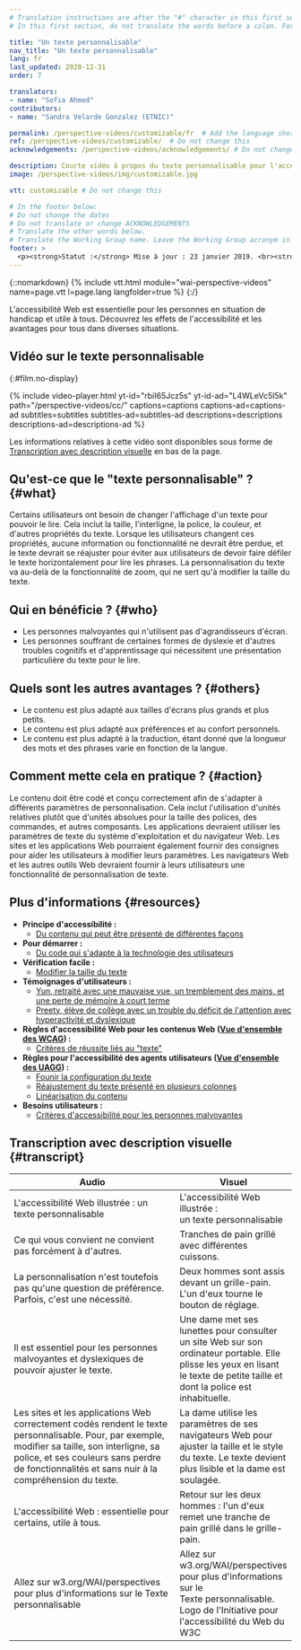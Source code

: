 ```yaml
---
# Translation instructions are after the "#" character in this first section. They are comments that do not show up in the web page. You do not need to translate the instructions after "#".
# In this first section, do not translate the words before a colon. For example, do not translate "title:". Do translate the text after "title:"

title: "Un texte personnalisable"
nav_title: "Un texte personnalisable"
lang: fr
last_updated: 2020-12-31
order: 7

translators: 
- name: "Sofia Ahmed"
contributors:
- name: "Sandra Velarde Gonzalez (ETNIC)"

permalink: /perspective-videos/customizable/fr  # Add the language shortcode to the end, with no slash at the end. For example /path/to/file/fr
ref: /perspective-videos/customizable/  # Do not change this
acknowledgements: /perspective-videos/acknowledgements/ # Do not change this

description: Courte vidéo à propos du texte personnalisable pour l'accessibilité Web - de quoi s'agit-il, qui en bénéficie, et comment mettre cela en pratique.
image: /perspective-videos/img/customizable.jpg

vtt: customizable # Do not change this

# In the footer below:
# Do not change the dates
# Do not translate or change ACKNOWLEDGEMENTS
# Translate the other words below.
# Translate the Working Group name. Leave the Working Group acronym in English.
footer: >
  <p><strong>Statut :</strong> Mise à jour : 23 janvier 2019. <br><strong>Rédacteur et chef du projet :</strong> <a href="https://www.w3.org/People/shadi">Shadi Abou-Zahra</a>. Développé par le <a href="https://www.w3.org/WAI/EO/">Groupe de travail Éducation et Promotion</a> avec le soutien du projet <a href="https://www.w3.org/WAI/DEV/">WAI-DEV</a> financé par la Commission européenne (CE) ACKNOWLEDGEMENTS.</p>
---
```


{::nomarkdown}
{% include vtt.html module="wai-perspective-videos" name=page.vtt l=page.lang langfolder=true %}
{:/}

L'accessibilité Web est essentielle pour les personnes en situation de handicap et utile à tous. Découvrez les effets de l'accessibilité et les avantages pour tous dans diverses situations.


## Vidéo sur le texte personnalisable
{:#film.no-display}

{% include video-player.html
    yt-id="rbiI65Jcz5s"
    yt-id-ad="L4WLeVc5l5k"
    path="/perspective-videos/cc/"
    captions=captions
    captions-ad=captions-ad
    subtitles=subtitles
    subtitles-ad=subtitles-ad
    descriptions=descriptions
    descriptions-ad=descriptions-ad
%}

Les informations relatives à cette vidéo sont disponibles sous forme de [Transcription avec description visuelle](#transcript) en bas de la page.

Qu'est-ce que le "texte personnalisable" ? {#what}
----------------------------

Certains utilisateurs ont besoin de changer l'affichage d'un texte pour pouvoir le lire. Cela inclut la taille, l'interligne, la police, la couleur, et d'autres propriétés du texte. Lorsque les utilisateurs changent ces propriétés, aucune information ou fonctionnalité ne devrait être perdue, et le texte devrait se réajuster pour éviter aux utilisateurs de devoir faire défiler le texte horizontalement pour lire les phrases. La personnalisation du texte va au-delà de la fonctionnalité de zoom, qui ne sert qu'à modifier la taille du texte.  

Qui en bénéficie ? {#who}
----------------------------

-   Les personnes malvoyantes qui n'utilisent pas d'agrandisseurs d'écran.
-   Les personnes souffrant de certaines formes de dyslexie et d'autres troubles cognitifs et d'apprentissage qui nécessitent une présentation particulière du texte pour le lire.

Quels sont les autres avantages ? {#others}
---------------------------------

-   Le contenu est plus adapté aux tailles d'écrans plus grands et plus petits.
-   Le contenu est plus adapté aux préférences et au confort personnels.
-   Le contenu est plus adapté à la traduction, étant donné que la longueur des mots et des phrases varie en fonction de la langue.

Comment mette cela en pratique ? {#action}
--------------------------------------

Le contenu doit être codé et conçu correctement afin de s'adapter à différents paramètres de personnalisation. Cela inclut l'utilisation d'unités relatives plutôt que d'unités absolues pour la taille des polices, des commandes, et autres composants. Les applications devraient utiliser les paramètres de texte du système d'exploitation et du navigateur Web. Les sites et les applications Web pourraient également fournir des consignes pour aider les utilisateurs à modifier leurs paramètres. Les navigateurs Web et les autres outils Web devraient fournir à leurs utilisateurs une fonctionnalité de personnalisation de texte.

Plus d'informations {#resources}
----------

-   **Principe d'accessibilité :**
    -   [Du contenu qui peut être présenté de différentes façons](/fundamentals/accessibility-principles/#adaptable)
-   **Pour démarrer :**
    -   [Du code qui s'adapte à la technologie des utilisateurs](/tips/developing/#write-code-that-adapts-to-the-users-technology) 
-   **Vérification facile :**
    -   [Modifier la taille du texte](/test-evaluate/preliminary/#resize)
-   **Témoignages d'utilisateurs :**
    -   [Yun, retraité avec une mauvaise vue, un tremblement des mains, et une perte de mémoire à court terme](/people-use-web/user-stories/#retiree)
    -   [Preety, élève de collège avec un trouble du déficit de l'attention avec hyperactivité et dyslexique](/people-use-web/user-stories/#classroomstudent)
-   **Règles d'accessibilité Web pour les contenus Web ([Vue d'ensemble des WCAG](/standards-guidelines/wcag/)) :**
    -   [Critères de réussite liés au "texte"](https://www.w3.org/WAI/WCAG21/quickref/?tags=text) 
-   **Règles pour l'accessibilité des agents utilisateurs ([Vue d'ensemble des UAGG](/standards-guidelines/uaag/)) :**
    -   [Founir la configuration du texte](https://www.w3.org/TR/2015/NOTE-UAAG20-20151215/#gl-text-config) 
    -   [Réajustement du texte présenté en plusieurs colonnes](https://www.w3.org/TR/UAAG20/#sc_1813) 
    -   [Linéarisation du contenu](https://www.w3.org/TR/UAAG20/#sc_1815)
-   **Besoins utilisateurs :**
    -   [Critères d'accessibilité pour les personnes malvoyantes](http://www.w3.org/TR/low-vision-needs/) 
    
## Transcription avec description visuelle {#transcript}
<table>
  <thead>
    <tr>
      <th width="65%">Audio</th>
      <th>Visuel</th>
    </tr>
  </thead>
  <tbody>
    <tr>
      <td>L'accessibilité Web illustrée : un texte personnalisable</td>
      <td>L'accessibilité Web illustrée : <br>un texte personnalisable</td>
    </tr>
    <tr>
      <td>Ce qui vous convient ne convient pas forcément à d'autres.</td>
      <td>Tranches de pain grillé avec différentes cuissons.</td>
    </tr>
    <tr>
      <td>La personnalisation n'est toutefois pas qu'une question de préférence. Parfois, c'est une nécessité.</td>
      <td>Deux hommes sont assis devant un grille-pain. L'un d'eux tourne le bouton de réglage.</td>
    </tr>
    <tr>
      <td>Il est essentiel pour les personnes malvoyantes et dyslexiques de pouvoir ajuster le texte.</td>
      <td>Une dame met ses lunettes pour consulter un site Web sur son ordinateur portable. Elle plisse les yeux en lisant le texte de petite taille et dont la police est inhabituelle. </td>
    </tr>
    <tr>
      <td>Les sites et les applications Web correctement codés rendent le texte personnalisable. Pour, par exemple, modifier sa taille, son interligne, sa police, et ses couleurs sans perdre de fonctionnalités et sans nuir à la compréhension du texte.</td>
      <td>La dame utilise les paramètres de ses navigateurs Web pour ajuster la taille et le style du texte. Le texte devient plus lisible et la dame est soulagée.</td>
    </tr>
    <tr>
      <td>L'accessibilité Web : essentielle pour certains, utile à tous.</td>
      <td>Retour sur les deux hommes : l'un d'eux remet une tranche de pain grillé dans le grille-pain.</td>
    </tr>
    <tr>
      <td>Allez sur w3.org/WAI/perspectives pour plus d'informations sur le Texte personnalisable </td>
      <td>Allez sur<br>
        w3.org/WAI/perspectives<br>
        pour plus d'informations sur le<br>
        Texte personnalisable.<br>
        Logo de l'Initiative pour l'accessibilité du Web du W3C</td>
    </tr>
  </tbody>
</table>
